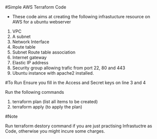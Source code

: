 #Simple AWS Terraform Code

- These code aims at creating the following infrastucture resource on AWS for a ubuntu webserver

1. VPC
2. A subnet
3. Network Interface
4. Route table
5. Subnet Route table association
6. Internet gateway
7. Elastic IP address
8. Security group allowing trafic from port 22, 80 and 443
9. Ubuntu instance with apache2 installed.

#To Run
Ensure you fill in the Access and Secret keys on line 3 and 4

Run the following commands

1. terraform plan (list all items to be created)
2. terraform apply (to apply the plan)

#Note

Run terraform destory command if you are just practising Infrastuctre as Code, otherwise you might incure some charges.
